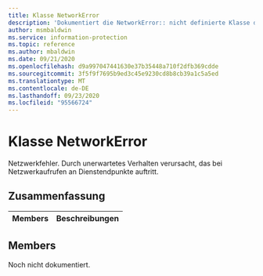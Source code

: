 ```yaml
---
title: Klasse NetworkError
description: 'Dokumentiert die NetworkError:: nicht definierte Klasse des Microsoft Information Protection (MIP) SDK.'
author: msmbaldwin
ms.service: information-protection
ms.topic: reference
ms.author: mbaldwin
ms.date: 09/21/2020
ms.openlocfilehash: d9a997047441630e37b35448a710f2dfb369cdde
ms.sourcegitcommit: 3f5f9f7695b9ed3c45e9230cd8b8cb39a1c5a5ed
ms.translationtype: MT
ms.contentlocale: de-DE
ms.lasthandoff: 09/23/2020
ms.locfileid: "95566724"
---
```

# <a name="class-networkerror"></a>Klasse NetworkError 
Netzwerkfehler. Durch unerwartetes Verhalten verursacht, das bei Netzwerkaufrufen an Dienstendpunkte auftritt.
  
## <a name="summary"></a>Zusammenfassung
 Members                        | Beschreibungen                                
--------------------------------|---------------------------------------------
  
## <a name="members"></a>Members
Noch nicht dokumentiert.

